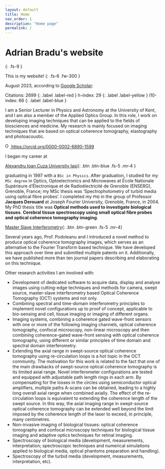 ```yaml
---
layout: default
title: Home
nav_order: 1
description: "Home page"
permalink: /
---
```


# Adrian Bradu's website
{: .fs-9 }

This is my website!
{: .fs-6 .fw-300 }

August 2023, according to [Google Scholar](https://scholar.google.co.uk/citations?user=YRcnW9YAAAAJ&hl=en):

Citations: 2699
{: .label .label-red }
h-index: 29
{: .label .label-yellow }
i10-index: 66
{: .label .label-blue }

I am a Senior Lecturer in Physics and Astronomy at the University of Kent, and I am also a member of the Applied Optics Group. In this role, I work on developing imaging techniques that can be applied to the fields of biosciences and medicine. My research is mainly focused on imaging techniques that are based on optical coherence tomography, elastography and photoacoustic.

<a href="https://orcid.org/0000-0001-5727-2427">
<img alt="ORCID logo" src="https://info.orcid.org/wp-content/uploads/2019/11/orcid_16x16.png" width="16" height="16" />
https://orcid.org/0000-0002-6890-1599
</a>

I began my career at 

[Alexandru Ioan Cuza University Iasi](https://www.uaic.ro/){: .btn .btn-blue .fs-5 .mr-4 } 

graduating in 1997 with a `BSc in Physics`. After graduation, I studied for my `MSc degree` in Optics, Optoelectronics and Microwaves at École Nationale Supérieure d’Électronique et de Radioélectricité de Grenoble (ENSERG), Grenoble, France; my MSc thesis was ‘Spectrophotometry of turbid media using optical fibre probes’. I completed my `PhD` in the group of Professor **Jacques Derouard** at Joseph Fourier University, Grenoble, France, in 2004. My PhD thesis title was **Optical methods used to investigate biological tissues**. **Cerebral tissue spectroscopy using small optical fibre probes and optical coherence tomography imaging**. 

[Master Slave Interferometry](https://research.kent.ac.uk/applied-optics/en-face-oct/master-slave-oct/){: .btn .btn-green .fs-5 .mr-4}

Several years ago, Prof. Podoleanu and I introduced a novel method to produce optical coherence tomography images, which serves as an alternative to the Fourier Transform based technique. We have developed this approach over time and submitted multiple patents on it. Additionally, we have published more than ten journal papers describing and elaborating on this technique. 

Other research activities I am involved with:

- Development of dedicated software to acquire data, display and analyse images using cutting-edge techniques and methods for camera, swept source, master-slave interferometry based Optical Coherence Tomography (OCT) systems and not only.
- Combining spectral and time-domain interferometry principles to implement novel configurations up to proof of concept, applicable to bio-sensing and cell, tissue imaging or imaging of different organs. 
- Imaging systems, combining a coherence gated wave-front sensors with one or more of the following imaging channels, optical coherence tomography, confocal microscopy, non-linear microscopy and then combining coherence-gated wave-front sensing with optical coherence tomography, using different or similar principles of time domain and spectral domain interferometry.
- Extending the axial range in swept-source optical coherence tomography using re-circulation loops is a hot topic in the OCT community. The motivation for this work is related to the fact that one of the main drawbacks of swept-source optical coherence tomography is its limited axial range. Novel interferometer configurations are tested and equipped with adjustable path length rings in each arm. By compensating for the losses in the circles using semiconductor optical amplifiers, multiple paths A-scans can be obtained, leading to a highly long overall axial range when combined axially. The effect of the re-circulation loops is equivalent to extending the coherence length of the swept source. In this way, the axial imaging range in swept-source optical coherence tomography can be extended well beyond the limit imposed by the coherence length of the laser to exceed, in principle, many centimetres.
- Non-invasive imaging of biological tissues: optical coherence tomography and confocal microscopy techniques for biological tissue imaging and adaptive optics techniques for retinal imaging.
- Spectroscopy of biological media (development, measurements, interpretation; spectroscopic techniques and numerical simulations applied to biological media, optical phantoms preparation and handling).
- Spectroscopy of the turbid media (development, measurements, interpretation, etc).
